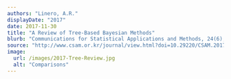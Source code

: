 ```yaml
---
authors: "Linero, A.R."
displayDate: "2017"
date: 2017-11-30
title: "A Review of Tree-Based Bayesian Methods"
blurb: "Communications for Statistical Applications and Methods, 24(6), 543-559."
source: "http://www.csam.or.kr/journal/view.html?doi=10.29220/CSAM.2017.24.6.543""
image:
  url: /images/2017-Tree-Review.jpg
  alt: "Comparisons"
---
```

